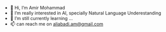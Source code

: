 - 👋 Hi, I’m Amir Mohammad
- 👀 I’m really interested in AI, specially Natural Language Underestanding
- 🌱 I’m still currently learning ...
- 📫 can reach me on aliabadi.am@gmail.com

<!---
amir-ma71/amir-ma71 is a ✨ special ✨ repository because its `README.md` (this file) appears on your GitHub profile.
You can click the Preview link to take a look at your changes.
--->
